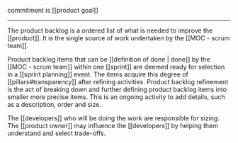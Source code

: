 commitment is [[product goal]]

---

The product backlog is a ordered list of what is needed to improve the [[product]]. It is the single source of work undertaken by the [[MOC - scrum team]].

Product backlog items that can be [[definition of done | done]] by the [[MOC - scrum team]] within one [[sprint]] are deemed ready for selection in a [[sprint planning]] event. The items acquire this degree of [[pillars#transparency]] after refining activities.
Product backlog refinement is the act of breaking down and further defining product backlog items into smaller more precise items. This is an ongoing activity to add details, such as a description, order and size.

The [[developers]] who will be doing the work are responsible for sizing. The [[product owner]] may influence the [[developers]] by helping them understand and select trade-offs.